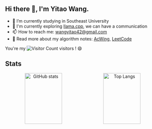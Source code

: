 ## Hi there 👋, I'm Yitao Wang.

- 🏫 I’m currently studying in Southeast University
- 💬 I'm currently exploring [llama.cpp](https://github.com/ggerganov/llama.cpp), we can have a communication
- 📫 How to reach me: wangyitao42@gmail.com
- 📝 Read more about my algorithm notes: [AcWing](https://www.acwing.com/user/myspace/index/94631/), [LeetCode](https://leetcode.cn/u/walker-w/)


You're my ![Visitor Count](https://profile-counter.glitch.me/walker-ai/count.svg) visitors ! 😄

## Stats


<div align="center">
  <img src="https://github-readme-stats.vercel.app/api?username=walker-ai&show_icons=true&theme=transparent" alt="GitHub stats" width="49%" height="165px" style="margin-right: 1%;" />
  <img src="https://github-readme-stats.vercel.app/api/top-langs/?username=walker-ai&layout=compact&exclude_repo=walker-ai.github.io,AutoGPT-demo,YOLACT-EfficientNet,Intelligent-Transportation-Platform" alt="Top Langs" width="49%" height="165px" />
</div>



